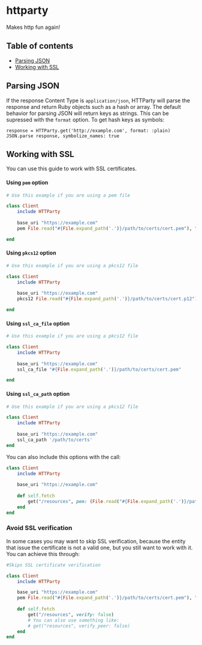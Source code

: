 # httparty

Makes http fun again!

## Table of contents
- [Parsing JSON](#parsing-json)
- [Working with SSL](#working-with-ssl)

## Parsing JSON
If the response Content Type is `application/json`, HTTParty will parse the response and return Ruby objects such as a hash or array. The default behavior for parsing JSON will return keys as strings. This can be supressed with the `format` option. To get hash keys as symbols:

```
response = HTTParty.get('http://example.com', format: :plain)
JSON.parse response, symbolize_names: true
```

## Working with SSL

You can use this guide to work with SSL certificates.

#### Using `pem` option

```ruby
# Use this example if you are using a pem file

class Client
	include HTTParty
	
	base_uri "https://example.com"
	pem File.read("#{File.expand_path('.')}/path/to/certs/cert.pem"), "123456"

end
```

#### Using `pkcs12` option

```ruby
# Use this example if you are using a pkcs12 file

class Client
	include HTTParty
	
	base_uri "https://example.com"
	pkcs12 File.read("#{File.expand_path('.')}/path/to/certs/cert.p12"), "123456"

end
```

#### Using `ssl_ca_file` option

```ruby
# Use this example if you are using a pkcs12 file

class Client
	include HTTParty
	
	base_uri "https://example.com"
	ssl_ca_file "#{File.expand_path('.')}/path/to/certs/cert.pem"

end
```

#### Using `ssl_ca_path` option

```ruby
# Use this example if you are using a pkcs12 file

class Client
	include HTTParty
	
	base_uri "https://example.com"
 	ssl_ca_path '/path/to/certs'
end
```

You can also include this options with the call:

```ruby
class Client
	include HTTParty
	
	base_uri "https://example.com"
	
	def	self.fetch
		get("/resources", pem: (File.read("#{File.expand_path('.')}/path/to/certs/cert.pem"), "123456")
	end
end
```

### Avoid SSL verification

In some cases you may want to skip SSL verification, because the entity that issue the certificate is not a valid one, but you still want to work with it. You can achieve this through:

```ruby
#Skips SSL certificate verification

class Client
	include HTTParty

	base_uri "https://example.com"
	pem File.read("#{File.expand_path('.')}/path/to/certs/cert.pem"), "123456"
	
	def	self.fetch
		get("/resources", verify: false)
		# You can also use something like:
		# get("resources", verify_peer: false)
	end
end
```